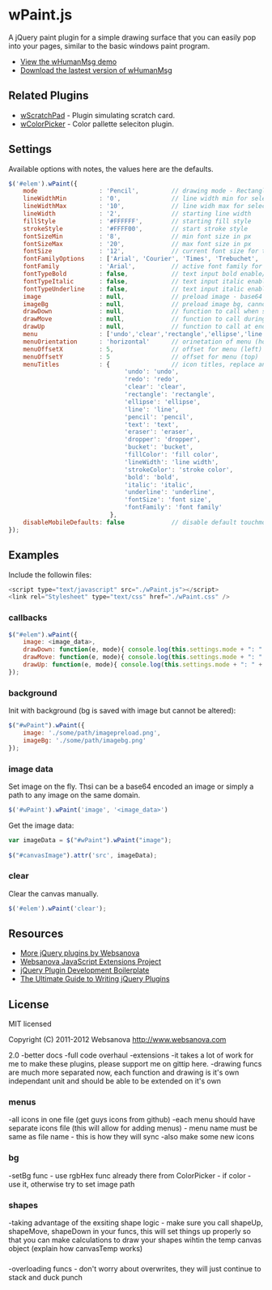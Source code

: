 # wPaint.js

A jQuery paint plugin for a simple drawing surface that you can easily pop into your pages, similar to the basic windows paint program.

* [View the wHumanMsg demo](http://whumanmsg.websanova.com)
* [Download the lastest version of wHumanMsg](https://github.com/websanova/wHumanMsg/tags)


## Related Plugins

* [wScratchPad](http://wscratchpad.websanova.com) - Plugin simulating scratch card.
* [wColorPicker](http://wcolorpicker.websanova.com) - Color pallette seleciton plugin.


## Settings

Available options with notes, the values here are the defaults.

```js
$('#elem').wPaint({
    mode                 : 'Pencil',         // drawing mode - Rectangle, Ellipse, Line, Pencil, Eraser
    lineWidthMin         : '0',              // line width min for select drop down
    lineWidthMax         : '10',             // line widh max for select drop down
    lineWidth            : '2',              // starting line width
    fillStyle            : '#FFFFFF',        // starting fill style
    strokeStyle          : '#FFFF00',        // start stroke style
    fontSizeMin          : '8',              // min font size in px
    fontSizeMax          : '20',             // max font size in px
    fontSize             : '12',             // current font size for text input
    fontFamilyOptions    : ['Arial', 'Courier', 'Times', 'Trebuchet', 'Verdana'],
    fontFamily           : 'Arial',          // active font family for text input
    fontTypeBold         : false,            // text input bold enable/disable
    fontTypeItalic       : false,            // text input italic enable/disable
    fontTypeUnderline    : false,            // text input italic enable/disable
    image                : null,             // preload image - base64 encoded data
    imageBg              : null,             // preload image bg, cannot be altered but saved with image
    drawDown             : null,             // function to call when start a draw
    drawMove             : null,             // function to call during a draw
    drawUp               : null,             // function to call at end of draw
    menu                 : ['undo','clear','rectangle','ellipse','line','pencil','text','eraser','dropper','bucket','fillColor','lineWidth','strokeColor'], // menu items - appear in order they are set
    menuOrientation      : 'horizontal'      // orinetation of menu (horizontal, vertical)
    menuOffsetX          : 5,                // offset for menu (left)
    menuOffsetY          : 5                 // offset for menu (top)
    menuTitles           : {                 // icon titles, replace any of the values to customize
                                'undo': 'undo',
                                'redo': 'redo',
                                'clear': 'clear',
                                'rectangle': 'rectangle',
                                'ellipse': 'ellipse',
                                'line': 'line',
                                'pencil': 'pencil',
                                'text': 'text',
                                'eraser': 'eraser',
                                'dropper': 'dropper',
                                'bucket': 'bucket',
                                'fillColor': 'fill color',
                                'lineWidth': 'line width',
                                'strokeColor': 'stroke color',
                                'bold': 'bold',
                                'italic': 'italic',
                                'underline': 'underline',
                                'fontSize': 'font size',
                                'fontFamily': 'font family'
                            },
    disableMobileDefaults: false             // disable default touchmove events for mobile (will prevent flipping between tabs and scrolling)
});
```


## Examples

Include the followin files:

```js
<script type="text/javascript" src="./wPaint.js"></script>
<link rel="Stylesheet" type="text/css" href="./wPaint.css" />
```

### callbacks

```js
$("#elem").wPaint({
    image: <image_data>,
    drawDown: function(e, mode){ console.log(this.settings.mode + ": " + e.pageX + ',' + e.pageY); },
    drawMove: function(e, mode){ console.log(this.settings.mode + ": " + e.pageX + ',' + e.pageY); },
    drawUp: function(e, mode){ console.log(this.settings.mode + ": " + e.pageX + ',' + e.pageY); }
});
```

### background

Init with background (bg is saved with image but cannot be altered):

```js
$("#wPaint").wPaint({
    image: './some/path/imagepreload.png',
    imageBg: './some/path/imagebg.png'
});
```

### image data

Set image on the fly.  Thsi can be a base64 encoded an image or simply a path to any image on the same domain.

```js
$('#wPaint').wPaint('image', '<image_data>')
```

Get the image data:

```js
var imageData = $("#wPaint").wPaint("image");
            
$("#canvasImage").attr('src', imageData);
```

### clear

Clear the canvas manually.

```javascript
$('#elem').wPaint('clear');
```


## Resources

* [More jQuery plugins by Websanova](http://websanova.com/plugins)
* [Websanova JavaScript Extensions Project](http://websanova.com/extensions)
* [jQuery Plugin Development Boilerplate](http://wboiler.websanova.com)
* [The Ultimate Guide to Writing jQuery Plugins](http://www.websanova.com/blog/jquery/the-ultimate-guide-to-writing-jquery-plugins)


## License

MIT licensed

Copyright (C) 2011-2012 Websanova http://www.websanova.com


2.0
-better docs
-full code overhaul
-extensions
-it takes a lot of work for me to make these plugins, please support me on gittip here.
-drawing funcs are much more separated now, each function and drawing is it's own independant unit and should be able to be extended on it's own



### menus
-all icons in one file (get guys icons from github)
-each menu should have separate icons file (this will allow for adding menus) - menu name must be same as file name - this is how they will sync
-also make some new icons

### bg
-setBg func - use rgbHex func already there from ColorPicker - if color - use it, otherwise try to set image path

### shapes
-taking advantage of the exsiting shape logic - make sure you call shapeUp, shapeMove, shapeDown in your funcs, this will set things up properly so that you can make calculations to draw your shapes wihtin the temp canvas object (explain how canvasTemp works)

###
-overloading funcs - don't worry about overwrites, they will just continue to stack and duck punch

